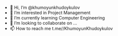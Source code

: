 - 👋 Hi, I’m @khumoyunkhudoykulov
- 👀 I’m interested in Project Management
- 🌱 I’m currently learning Computer Engineering
- 💞️ I’m looking to collaborate on ...
- 📫 How to reach me t.me//KhumoyunKhudoykulov

<!---
khumoyunkhudoykulov/khumoyunkhudoykulov is a ✨ special ✨ repository because its `README.md` (this file) appears on your GitHub profile.
You can click the Preview link to take a look at your changes.
--->
